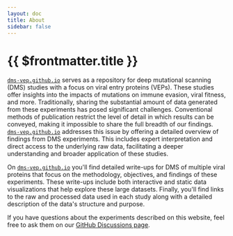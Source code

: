 ```yaml
---
layout: doc
title: About
sidebar: false
---
```


# {{ $frontmatter.title }}

[`dms-vep.github.io`](dms-vep.github.io) serves as a repository for deep mutational scanning (DMS) studies with a focus on viral entry proteins (VEPs). These studies offer insights into the impacts of mutations on immune evasion, viral fitness, and more. Traditionally, sharing the substantial amount of data generated from these experiments has posed significant challenges. Conventional methods of publication restrict the level of detail in which results can be conveyed, making it impossible to share the full breadth of our findings. [`dms-vep.github.io`](dms-vep.github.io) addresses this issue by offering a detailed overview of findings from DMS experiments. This includes expert interpretation and direct access to the underlying raw data, facilitating a deeper understanding and broader application of these studies.

On [`dms-vep.github.io`](dms-vep.github.io) you'll find detailed write-ups for DMS of multiple viral proteins that focus on the methodology, objectives, and findings of these experiments. These write-ups include both interactive and static data visualizations that help explore these large datasets. Finally, you'll find links to the raw and processed data used in each study along with a detailed description of the data's structure and purpose.

If you have questions about the experiments described on this website, feel free to ask them on our [GitHub Discussions page](https://github.com/dms-vep/dms-vep.github.io/discussions/1).
